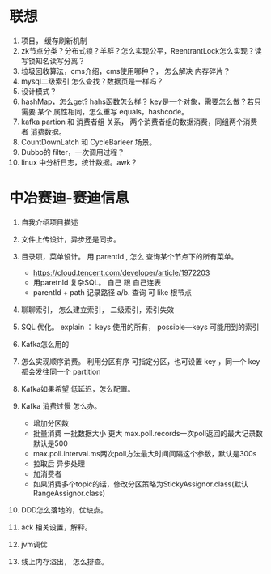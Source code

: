 # 联想
1. 项目， 缓存刷新机制
2. zk节点分类？分布式锁？羊群？怎么实现公平，ReentrantLock怎么实现？读写锁知名读写分离？
3. 垃圾回收算法，cms介绍，cms使用哪种？， 怎么解决 内存碎片？
4. mysql二级索引 怎么查找？数据页是一样吗？
5. 设计模式？
6. hashMap，怎么get? hahs函数怎么样？ key是一个对象，需要怎么做？若只需要 某个 属性相同，怎么重写 equals，hashcode。
7. kafka  partion 和 消费者组 关系， 两个消费者组的数据消费，同组两个消费者 消费数据。
8. CountDownLatch 和 CycleBarieer 场景。
9. Dubbo的 filter，一次调用过程？
10. linux 中分析日志，统计数据。awk？
# 中冶赛迪-赛迪信息

1. 自我介绍项目描述
2. 文件上传设计，异步还是同步。
3. 目录项，菜单设计。 用 parentId , 怎么 查询某个节点下的所有菜单。
    - https://cloud.tencent.com/developer/article/1972203 
    - 用paretnId  复杂SQL。 自己 跟 自己连表
    - parentId + path 记录路径 a/b. 查询 可 like 根节点
    
4. 聊聊索引， 怎么建立索引， 二级索引，索引失效
5. SQL 优化。 explain ： keys 使用的所有， possible—keys 可能用到的索引
6. Kafka怎么用的
7. 怎么实现顺序消费。  利用分区有序  可指定分区，也可设置 key ，同一个 key 都会发往同一个 partition
8. Kafka如果希望 低延迟，怎么配置。
9. Kafka 消费过慢 怎么办。  
   - 增加分区数
   - 批量消费 一批数据大小 更大 max.poll.records一次poll返回的最大记录数默认是500
   - max.poll.interval.ms两次poll方法最大时间间隔这个参数，默认是300s  
   - 拉取后 异步处理  
   - 加消费者
   - 如果消费多个topic的话，修改分区策略为StickyAssignor.class(默认RangeAssignor.class)
10.  DDD怎么落地的，优缺点。
11. ack 相关设置，解释。
12. jvm调优
13. 线上内存溢出， 怎么排查。
    